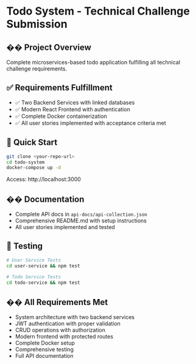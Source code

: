 # Todo System - Technical Challenge Submission

## �� **Project Overview**
Complete microservices-based todo application fulfilling all technical challenge requirements.

## ✅ **Requirements Fulfillment**
- ✅ Two Backend Services with linked databases
- ✅ Modern React Frontend with authentication
- ✅ Complete Docker containerization
- ✅ All user stories implemented with acceptance criteria met

## 🚀 **Quick Start**
```bash
git clone <your-repo-url>
cd todo-system
docker-compose up -d
```
Access: http://localhost:3000

## �� **Documentation**
- Complete API docs in `api-docs/api-collection.json`
- Comprehensive README.md with setup instructions
- All user stories implemented and tested

## 🧪 **Testing**
```bash
# User Service Tests
cd user-service && npm test

# Todo Service Tests  
cd todo-service && npm test
```

## �� **All Requirements Met**
- System architecture with two backend services
- JWT authentication with proper validation
- CRUD operations with authorization
- Modern frontend with protected routes
- Complete Docker setup
- Comprehensive testing
- Full API documentation